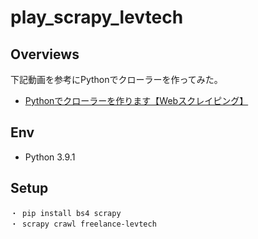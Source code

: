 # play_scrapy_levtech

## Overviews

下記動画を参考にPythonでクローラーを作ってみた。  
- [Pythonでクローラーを作ります【Webスクレイピング】](https://www.youtube.com/watch?v=bXBa-88BiYA&t=900s&ab_channel=%E3%83%97%E3%83%AD%E3%82%B0%E3%83%A9%E3%83%9F%E3%83%B3%E3%82%B0%E3%82%A2%E3%82%AB%E3%83%87%E3%83%9F%E3%83%BC)

## Env
- Python 3.9.1

## Setup
```
・ pip install bs4 scrapy
・ scrapy crawl freelance-levtech
```
